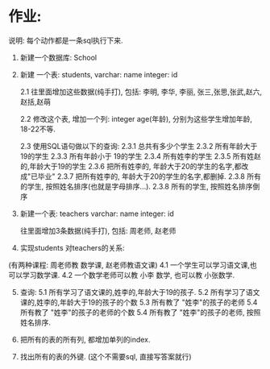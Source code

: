 # 作业:
说明: 每个动作都是一条sql执行下来.

1. 新建一个数据库:  School
2. 新建 一个表: students,
    varchar: name
    integer: id

   2.1 往里面增加这些数据(纯手打), 包括: 李明, 李华, 李丽, 张三,张思,张武,赵六,赵括,赵萌

   2.2 修改这个表, 增加一个列:  integer age(年龄), 分别为这些学生增加年龄, 18-22不等.

   2.3 使用SQL语句做以下的查询:
    2.3.1 总共有多少个学生
    2.3.2 所有年龄大于 19的学生
    2.3.3 所有年龄小于 19的学生
    2.3.4 所有姓李的学生
    2.3.5 所有姓赵的,年龄大于19的学生
    2.3.6 把所有姓李的, 年龄大于20的学生的名字,都改成"已毕业"
    2.3.7 把所有姓李的, 年龄大于20的学生的名字,都删掉.
    2.3.8 所有的学生, 按照姓名排序(也就是字母排序...).
    2.3.8 所有的学生, 按照姓名排序倒序

3. 新建一个表: teachers
    varchar: name
    integer: id

   往里面增加3条数据(纯手打), 包括: 周老师, 赵老师

4. 实现students 对teachers的关系:

  (有两种课程: 周老师教 数学课,  赵老师教语文课)
  4.1 一个学生可以学习语文课,也可以学习数学课.
  4.2 一个数学老师可以教 小李 数学, 也可以教 小张数学.


5. 查询:
  5.1 所有学习了语文课的,姓李的,年龄大于19的孩子.
  5.2 所有学习了语文课的,姓李的,年龄大于19的孩子的个数
  5.3 所有教了 "姓李"的孩子的老师
  5.4 所有教了 "姓李"的孩子的老师的个数
  5.4 所有教了 "姓李"的孩子的老师, 按照姓名排序.

6. 把所有的表的所有列, 都增加单列的index.

7. 找出所有的表的外键. (这个不需要sql, 直接写答案就行)

